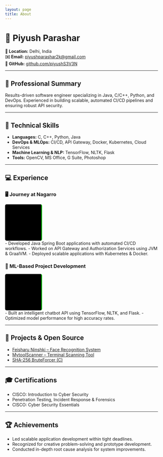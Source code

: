 ```yaml
---
layout: page
title: About
---
```


<style>
@keyframes typing {
  from { width: 0; }
  to { width: 100%; }
}

@keyframes blink {
  50% { border-color: transparent; }
}

.animated-text {
  font-family: 'Courier New', monospace;
  color: #0f0;
  background-color: black;
  padding: 10px;
  display: inline-block;
  white-space: nowrap;
  overflow: hidden;
  border-right: 2px solid #0f0;
  font-size: 1.2em;
  border-radius: 5px;
  margin-top: 10px;
  width: 100px;
  height: 100px;
  display: flex;
  align-items: center;
  justify-content: center;
}
</style>

# 👤 Piyush Parashar

**📍 Location:** Delhi, India  
**✉️ Email:** [piyushparashar2k@gmail.com](mailto:piyushparashar2k@gmail.com)  
**🐙 GitHub:** [github.com/piyushS3V3N](https://github.com/piyushS3V3N)

---

## 💼 Professional Summary

Results-driven software engineer specializing in Java, C/C++, Python, and DevOps. Experienced in building scalable, automated CI/CD pipelines and ensuring robust API security.

---

## 🔧 Technical Skills

- **Languages:** C, C++, Python, Java
- **DevOps & MLOps:** CI/CD, API Gateway, Docker, Kubernetes, Cloud Services
- **Machine Learning & NLP:** TensorFlow, NLTK, Flask
- **Tools:** OpenCV, MS Office, G Suite, Photoshop

---

## 💻 Experience

### 🖥️ Journey at Nagarro

<div id="api-auth" class="animated-text"></div>
- Developed Java Spring Boot applications with automated CI/CD workflows.
- Worked on API Gateway and Authorization Services using JVM & GraalVM.
- Deployed scalable applications with Kubernetes & Docker.

### 🧠 ML-Based Project Development

<div id="ml-model" class="animated-text"></div>
- Built an intelligent chatbot API using TensorFlow, NLTK, and Flask.
- Optimized model performance for high accuracy rates.

---

## 📂 Projects & Open Source

- [Feisharu Ninshki – Face Recognition System](https://github.com/piyushS3V3N/FeisharuNinshki)
- [MytoolScanner – Terminal Scanning Tool](https://github.com/piyushS3V3N/Mytoolscanner)
- [SHA-256 BruteForcer (C)](https://github.com/piyushS3V3N/Hashing)

---

## 🎓 Certifications

- CISCO: Introduction to Cyber Security
- Penetration Testing, Incident Response & Forensics
- CISCO: Cyber Security Essentials

---

## 🏆 Achievements

- Led scalable application development within tight deadlines.
- Recognized for creative problem-solving and prototype development.
- Conducted in-depth root cause analysis for system improvements.

<script>
function animateText(elementId, texts, interval) {
  let index = 0;
  const element = document.getElementById(elementId);
  function updateText() {
    element.textContent = texts[index];
    index = (index + 1) % texts.length;
    setTimeout(updateText, interval);
  }
  updateText();
}

animateText("api-auth", ["🔗 Sending Request...\n", "🔐 Authenticating...\n", "✅ Access Granted!", "🔄 Fetching Data...\n"], 1000);
animateText("ml-model", ["📂 Loading Dataset...\n", "📊 Training Model...\n", "🤖 Optimizing Weights...\n", "🎯 Model Ready!"], 1000);
</script>
